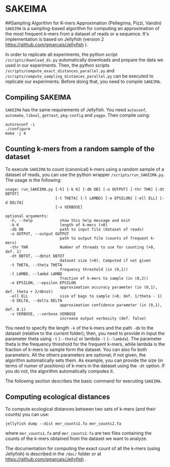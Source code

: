# SAKEIMA
##Sampling Algorithm for K-mers Approximation (Pellegrina, Pizzi, Vandin)
`SAKEIMA` is a sampling-based algorithm for computing an approximation of the most frequent k-mers from a dataset of reads or a sequence. It's implementation is based on Jellyfish (version 2 https://github.com/gmarcais/Jellyfish ).


In order to replicate all experiments, the python script `/scripts/download_ds.py` automatically downloads and prepare the data we used in our experiments. Then, the python scripts `/scripts/compute_exact_distances_parallel.py` and `/scripts/compute_sampling_distances_parallel.py` can be executed to replicate our experiments. Before doing that, you need to compile `SAKEIMA`.

## Compiling SAKEIMA
`SAKEIMA` has the same requirements of Jellyfish. You need `autoconf`, `automake`, `libool`, `gettext`, `pkg-config` and `yaggo`. Then compile using:
```
autoreconf -i
./configure
make -j 4
```

## Counting k-mers from a random sample of the dataset

To execute `SAKEIMA` to count (canonical) k-mers using a random sample of a dataset of reads, you can use the python wrapper `/scripts/run_SAKEIMA.py`. The usage is the following:

```
usage: run_SAKEIMA.py [-h] [-k K] [-db DB] [-o OUTPUT] [-thr THR] [-dt DBTOT]
                      [-t THETA] [-l LAMBD] [-e EPSILON] [-ell ELL] [-d DELTA]
                      [-v VERBOSE]

optional arguments:
  -h, --help            show this help message and exit
  -k K                  length of k-mers (>0)
  -db DB                path to input file (dataset of reads)
  -o OUTPUT, --output OUTPUT
                        path to output file (counts of frequent k-mers)
  -thr THR              Number of threads to use for counting (>0, def. 1)
  -dt DBTOT, --dbtot DBTOT
                        dataset size (>0). Computed if not given
  -t THETA, --theta THETA
                        frequency threshold (in (0,1))
  -l LAMBD, --lambd LAMBD
                        fraction of k-mers to sample (in (0,2))
  -e EPSILON, --epsilon EPSILON
                        approximation accuracy parameter (in (0,1), def. theta + 2/dbtot)
  -ell ELL              size of bags to sample (>0, def. 1/theta - 1)
  -d DELTA, --delta DELTA
                        approximation confidence parameter (in (0,1), def. 0.1)
  -v VERBOSE, --verbose VERBOSE
                        increase output verbosity (def. false)

```
You need to specify the length `-k` of the k-mers and the path `-db` to the dataset (relative to the current folder); then, you need to provide in input the parameter theta using `-t` (`--theta`) or lambda `-l` (`--lambda`). The parameter theta is the frequency threshold for the frequent k-mers, while lambda is the fraction of k-mers to sample form the dataset. You can also fix both parameters. All the others parameters are optional; if not given, the algorithm automatically sets them. As example, you can provide the size (in terms of numer of positions) of k-mers in the dataset using the `-dt` option. If you do not, the algorithm automatically computes it.

The following section describes the basic command for executing `SAKEIMA`.


## Computing ecological distances

To compute ecological distances between two sets of k-mers (and their counts) you can use:
```
jellyfish dump --dist mer_counts1.fa mer_counts2.fa
```
where `mer_counts1.fa` and `mer_counts2.fa` are two files containing the counts of the k-mers obtained from the dataset we want to analyze.


The documentation for computing the exact count of all the k-mers (using Jellyfish) is described in the `/doc/` folder or at https://github.com/gmarcais/Jellyfish .
